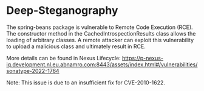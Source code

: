# Deep-Steganography
The spring-beans package is vulnerable to Remote Code Execution (RCE). The constructor method in the CachedIntrospectionResults class allows the loading of arbitrary classes. A remote attacker can exploit this vulnerability to upload a malicious class and ultimately result in RCE.

More details can be found in Nexus Lifecycle: https://p-nexus-iq.development.nl.eu.abnamro.com:8443/assets/index.html#/vulnerabilities/sonatype-2022-1764

Note: This issue is due to an insufficient fix for CVE-2010-1622.
